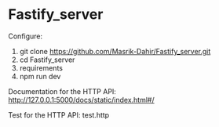 # Fastify_server

Configure:

1. git clone https://github.com/Masrik-Dahir/Fastify_server.git
2. cd Fastify_server
3. requirements
4. npm run dev 

Documentation for the HTTP API: http://127.0.0.1:5000/docs/static/index.html#/


Test for the HTTP API: test.http
